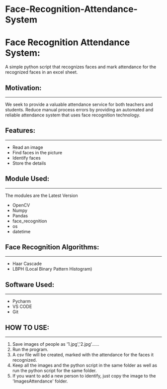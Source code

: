 # Face-Recognition-Attendance-System
# Face Recognition Attendance System:
A simple python script that recognizes faces and mark attendance for the recognized faces in an excel sheet.

## Motivation:
----------------------------
We seek to provide a valuable attendance service for both teachers and students.
Reduce manual process errors by providing an automated and reliable attendance system that uses face recognition technology.

## Features:
---------------------------
* Read an image
* Find faces in the picture
* Identify faces
* Store the details

## Module Used:
---------------------------
The modules are the Latest Version
* OpenCV
* Numpy
* Pandas
* face_recognition
* os
* datetime

## Face Recognition Algorithms:
---------------------------
* Haar Cascade
* LBPH (Local Binary Pattern Histogram)

## Software Used:
---------------------------
* Pycharm
* VS CODE
* Git

## HOW TO USE:
---------------------------
1. Save images of people as '1.jpg','2.jpg'......
2. Run the program.
3. A csv file will be created, marked with the attendance for the faces it recognized.
4. Keep all the images and the python script in the same folder as well as run the python script for the same folder.
5. If you want to add a new person to identify, just copy the image to the 'ImagesAttendance' folder.
